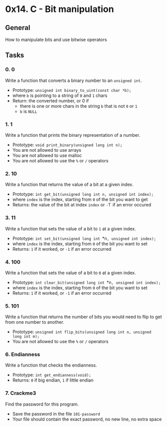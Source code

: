 # 0x14. C - Bit manipulation

## General
How to manipulate bits and use bitwise operators

## Tasks

### 0. 0
Write a function that converts a binary number to an `unsigned int`.
* Prototype: `unsigned int binary_to_uint(const char *b);`
* where `b` is pointing to a string of `0` and `1` chars
* Return: the converted number, or 0 if
	* there is one or more chars in the string `b` that is not `0` or `1`
	* `b` is `NULL`


### 1. 1
Write a function that prints the binary representation of a number.
* Prototype: `void print_binary(unsigned long int n);`
* You are not allowed to use arrays
* You are not allowed to use malloc
* You are not allowed to use the `%` or `/` operators


### 2. 10
Write a function that returns the value of a bit at a given index.
* Prototype: `int get_bit(unsigned long int n, unsigned int index);`
* where `index` is the index, starting from `0` of the bit you want to get
* Returns: the value of the bit at index `index` or `-`1` if an error occured


### 3. 11
Write a function that sets the value of a bit to `1` at a given index.
* Prototype: `int set_bit(unsigned long int `*n`, unsigned int index);`
* where `index` is the index, starting from `0`  of the bit you want to set
* Returns: `1` if it worked, or `-1` if an error occurred


### 4. 100
Write a function that sets the value of a bit to `0` at a given index.
* Prototype: `int clear_bit(unsigned long int `*n`, unsigned int index);`
* where `index` is the index, starting from `0` of the bit you want to set
* Returns: `1` if it worked, or `-1` if an error occurred


### 5. 101
Write a function that returns the number of bits you would need to flip to get from one number to another.
* Prototype: `unsigned int flip_bits(unsigned long int n, unsigned long int m);`
* You are not allowed to use the `%` or `/` operators


### 6. Endianness
Write a function that checks the endianness.
* Prototype: `int get_endianness(void);`
* Returns: `0` if big endian, `1` if little endian


### 7. Crackme3
Find the password for this program.
* Save the password in the file `101-password`
* Your file should contain the exact password, no new line, no extra space
